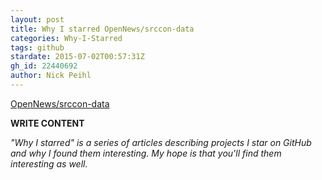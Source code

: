 ```yaml
---
layout: post
title: Why I starred OpenNews/srccon-data
categories: Why-I-Starred
tags: github
stardate: 2015-07-02T00:57:31Z
gh_id: 22440692
author: Nick Peihl
---
```


[OpenNews/srccon-data](https://github.com/OpenNews/srccon-data)

**WRITE CONTENT**

*"Why I starred" is a series of articles describing projects I star on GitHub and why I found them interesting. My hope is that you'll find them interesting as well.*

